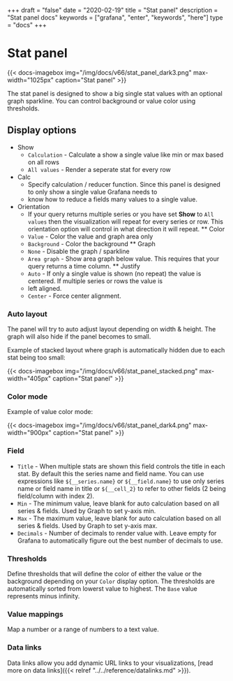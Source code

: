 +++
draft = "false"
date = "2020-02-19"
title = "Stat panel"
description = "Stat panel docs"
keywords = ["grafana", "enter", "keywords", "here"]
type = "docs"
+++

# Stat panel

{{< docs-imagebox img="/img/docs/v66/stat_panel_dark3.png" max-width="1025px" caption="Stat panel" >}}

The stat panel is designed to show a big single stat values with an optional graph sparkline. You can control
background or value color using thresholds.

## Display options

* Show
  * `Calculation` - Calculate a show a single value like min or max based on all rows
  * `All values` - Render a seperate stat for every row
* Calc
  * Specify calculation / reducer function. Since this panel is designed to only show a single value Grafana needs to
  * know how to reduce a fields many values to a single value.
* Orientation
  * If your query returns multiple series or you have set **Show** to `All values` then the visualization
    will repeat for every series or row. This orientation option will control in what direction it will repeat.
** Color
  * `Value` - Color the value and graph area only
  * `Background` - Color the background
** Graph
  * `None` - Disable the graph / sparkline
  * `Area graph` - Show area graph below value. This requires that your query returns a time column.
** Justify
  * `Auto` - If only a single value is shown (no repeat) the value is centered. If multiple series or rows the value is
  * left aligned.
  * `Center` - Force center alignment.


### Auto layout

The panel will try to auto adjust layout depending on width & height. The graph will also hide if the panel becomes
to small.

Example of stacked layout where graph is automatically hidden due to each stat being too small:

{{< docs-imagebox img="/img/docs/v66/stat_panel_stacked.png" max-width="405px" caption="Stat panel" >}}

### Color mode

Example of value color mode:

{{< docs-imagebox img="/img/docs/v66/stat_panel_dark4.png" max-width="900px" caption="Stat panel" >}}

### Field

* `Title` - When multiple stats are shown this field controls the title in each stat. By default this the series name
 and field name. You can use expressions like `${__series.name}` or `${__field.name}` to use only series name or field
 name in title or `${__cell_2}` to refer to other fields (2 being field/column with index 2).
* `Min` - The minimum value, leave blank for auto calculation based on all series & fields. Used by Graph to set y-axis min.
* `Max` - The maximum value, leave blank for auto calculation based on all series & fields. Used by Graph to set y-axis max.
* `Decimals` - Number of decimals to render value with. Leave empty for Grafana to automatically figure out the best
 number of decimals to use.

### Thresholds

Define thresholds that will define the color of either the value or the background depending on your `Color` display option. The
thresholds are automatically sorted from lowerst value to highest. The `Base` value represents minus infinity.


### Value mappings

Map a number or a range of numbers to a text value.

### Data links

Data links allow you add dynamic URL links to your visualizations, [read more on data links]({{< relref "../../reference/datalinks.md" >}}).


